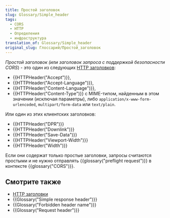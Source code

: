 ```yaml
---
title: Простой заголовок
slug: Glossary/Simple_header
tags:
  - CORS
  - HTTP
  - Определения
  - инфраструктура
translation_of: Glossary/Simple_header
original_slug: Глоссарий/Простой_заголовок
---
```


_Простой заголовок (или заголовок запроса с поддержкой безопасности CORS_) - это один из следующих [HTTP заголовков](/ru/docs/Web/HTTP/Заголовки):

- {{HTTPHeader("Accept")}},
- {{HTTPHeader("Accept-Language")}},
- {{HTTPHeader("Content-Language")}},
- {{HTTPHeader("Content-Type")}} с MIME-типом, найденным в этом значении (исключая параметры), либо `application/x-www-form-urlencoded`, `multipart/form-data` или `text/plain`.

Или один из этих клиентских заголовков:

- {{HTTPHeader("DPR")}}
- {{HTTPHeader("Downlink")}}
- {{HTTPHeader("Save-Data")}}
- {{HTTPHeader("Viewport-Width")}}
- {{HTTPHeader("Width")}}

Если они содержат только простые заголовки, запросы считаются простыми и не нужно отправлять {{glossary("preflight request")}} в контексте {{glossary("CORS")}}.

## Смотрите также

- [HTTP заголовки](/ru/docs/Web/HTTP/Заголовки)
- {{Glossary("Simple response header")}}
- {{Glossary("Forbidden header name")}}
- {{Glossary("Request header")}}

